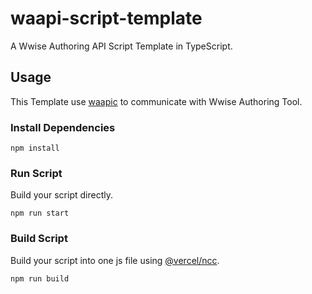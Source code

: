 # waapi-script-template

A Wwise Authoring API Script Template in TypeScript.

## Usage

This Template use [waapic](https://github.com/mashisora/waapic) to communicate with Wwise Authoring Tool.

### Install Dependencies

```
npm install
```

### Run Script

Build your script directly.

```
npm run start
```

### Build Script

Build your script into one js file using [@vercel/ncc](https://github.com/vercel/ncc).

```
npm run build
```
